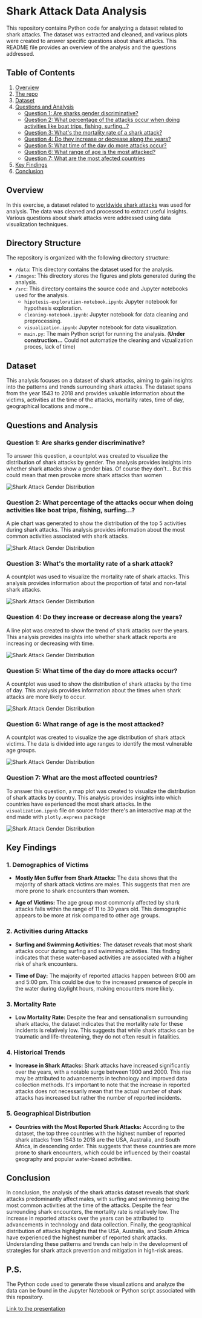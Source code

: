 # Shark Attack Data Analysis
This repository contains Python code for analyzing a dataset related to shark attacks. The dataset was extracted and cleaned, and various plots were created to answer specific questions about shark attacks. This README file provides an overview of the analysis and the questions addressed.

## Table of Contents

1. [Overview](#overview)
2. [The repo](#directory-structure)
2. [Dataset](#dataset)
3. [Questions and Analysis](#questions-and-analysis)
    - [Question 1: Are sharks gender discriminative?](#question-1-are-sharks-gender-discriminative)
    - [Question 2: What percentage of the attacks occur when doing activities like boat trips, fishing, surfing...?](#question-2-what-percentage-of-the-attacks-occur-when-doing-activities-like-boat-trips-fishing-surfing)
    - [Question 3: What's the mortality rate of a shark attack?](#question-3-whats-the-mortality-rate-of-a-shark-attack)
    - [Question 4: Do they increase or decrease along the years?](#question-4-do-they-increase-or-decrease-along-the-years)
    - [Question 5: What time of the day do more attacks occur?](#question-5-what-time-of-the-day-do-more-attacks-occur)
    - [Question 6: What range of age is the most attacked?](#question-6-what-range-of-age-is-the-most-attacked)
    - [Question 7: What are the most afected countries](#question-7-what-are-the-most-afetcted-countries)
5. [Key Findings](#key-findings)
6. [Conclusion](#conclusion)

## Overview
In this exercise, a dataset related to [worldwide shark attacks](https://www.kaggle.com/datasets/teajay/global-shark-attacks/discussion) was used for analysis. The data was cleaned and processed to extract useful insights. Various questions about shark attacks were addressed using data visualization techniques.

## Directory Structure

The repository is organized with the following directory structure:

- `/data`: This directory contains the dataset used for the analysis.
- `/images`: This directory stores the figures and plots generated during the analysis.
- `/src`: This directory contains the source code and Jupyter notebooks used for the analysis.
  - `hipotesis-exploration-notebook.ipynb`: Jupyter notebook for hypothesis exploration.
  - `cleaning-notebook.ipynb`: Jupyter notebook for data cleaning and preprocessing.
  - `visualization.ipynb`: Jupyter notebook for data visualization.
  - `main.py`: The main Python script for running the analysis. (**Under construction...** Could not automatize the cleaning and vizualization proces, lack of time)

## Dataset
This analysis focuses on a dataset of shark attacks, aiming to gain insights into the patterns and trends surrounding shark attacks. The dataset spans from the year 1543 to 2018 and provides valuable information about the victims, activities at the time of the attacks, mortality rates, time of day, geographical locations and more...

## Questions and Analysis
### Question 1: Are sharks gender discriminative?
To answer this question, a countplot was created to visualize the distribution of shark attacks by gender. The analysis provides insights into whether shark attacks show a gender bias. Of course they don't... But this could mean that men provoke more shark attacks than women

![Shark Attack Gender Distribution](images/shark_attacks_gender.png)

### Question 2: What percentage of the attacks occur when doing activities like boat trips, fishing, surfing...?
A pie chart was generated to show the distribution of the top 5 activities during shark attacks. This analysis provides information about the most common activities associated with shark attacks.

![Shark Attack Gender Distribution](images/shark_attacks_per_activity.png)

### Question 3: What's the mortality rate of a shark attack?
A countplot was used to visualize the mortality rate of shark attacks. This analysis provides information about the proportion of fatal and non-fatal shark attacks.

![Shark Attack Gender Distribution](images/shark_attacks_fatality.png)

### Question 4: Do they increase or decrease along the years?
A line plot was created to show the trend of shark attacks over the years. This analysis provides insights into whether shark attack reports are increasing or decreasing with time.

![Shark Attack Gender Distribution](images/shark_attacks_over_years.png)

### Question 5: What time of the day do more attacks occur?
A countplot was used to show the distribution of shark attacks by the time of day. This analysis provides information about the times when shark attacks are more likely to occur.

![Shark Attack Gender Distribution](images/shark_attacks_by_time.png)

### Question 6: What range of age is the most attacked?
A countplot was created to visualize the age distribution of shark attack victims. The data is divided into age ranges to identify the most vulnerable age groups.

![Shark Attack Gender Distribution](images/shark_attacks_victim_ages.png)

### Question 7: What are the most affected countries?
To answer this question, a map plot was created to visualize the distribution of shark attacks by country. This analysis provides insights into which countries have experienced the most shark attacks. In the `visualization.ipynb` file on source folder there's an interactive map at the end made with `plotly.express` package

![Shark Attack Gender Distribution](images/attacks_per_country.png)

## Key Findings

### 1. Demographics of Victims
   - **Mostly Men Suffer from Shark Attacks:** The data shows that the majority of shark attack victims are males. This suggests that men are more prone to shark encounters than women.

   - **Age of Victims:** The age group most commonly affected by shark attacks falls within the range of 11 to 30 years old. This demographic appears to be more at risk compared to other age groups.

### 2. Activities during Attacks
   - **Surfing and Swimming Activities:** The dataset reveals that most shark attacks occur during surfing and swimming activities. This finding indicates that these water-based activities are associated with a higher risk of shark encounters.

   - **Time of Day:** The majority of reported attacks happen between 8:00 am and 5:00 pm. This could be due to the increased presence of people in the water during daylight hours, making encounters more likely.

### 3. Mortality Rate
   - **Low Mortality Rate:** Despite the fear and sensationalism surrounding shark attacks, the dataset indicates that the mortality rate for these incidents is relatively low. This suggests that while shark attacks can be traumatic and life-threatening, they do not often result in fatalities.

### 4. Historical Trends
   - **Increase in Shark Attacks:** Shark attacks have increased significantly over the years, with a notable surge between 1900 and 2000. This rise may be attributed to advancements in technology and improved data collection methods. It's important to note that the increase in reported attacks does not necessarily mean that the actual number of shark attacks has increased but rather the number of reported incidents.

### 5. Geographical Distribution
   - **Countries with the Most Reported Shark Attacks:** According to the dataset, the top three countries with the highest number of reported shark attacks from 1543 to 2018 are the USA, Australia, and South Africa, in descending order. This suggests that these countries are more prone to shark encounters, which could be influenced by their coastal geography and popular water-based activities.

## Conclusion
In conclusion, the analysis of the shark attacks dataset reveals that shark attacks predominantly affect males, with surfing and swimming being the most common activities at the time of the attacks. Despite the fear surrounding shark encounters, the mortality rate is relatively low. The increase in reported attacks over the years can be attributed to advancements in technology and data collection. Finally, the geographical distribution of attacks highlights that the USA, Australia, and South Africa have experienced the highest number of reported shark attacks. Understanding these patterns and trends can help in the development of strategies for shark attack prevention and mitigation in high-risk areas.

## P.S.
The Python code used to generate these visualizations and analyze the data can be found in the Jupyter Notebook or Python script associated with this repository.

[Link to the presentation ](https://www.canva.com/design/DAFyHXYu29w/IWmQt43FoKd39QzxxvzV5A/edit?utm_content=DAFyHXYu29w&utm_campaign=designshare&utm_medium=link2&utm_source=sharebutton)